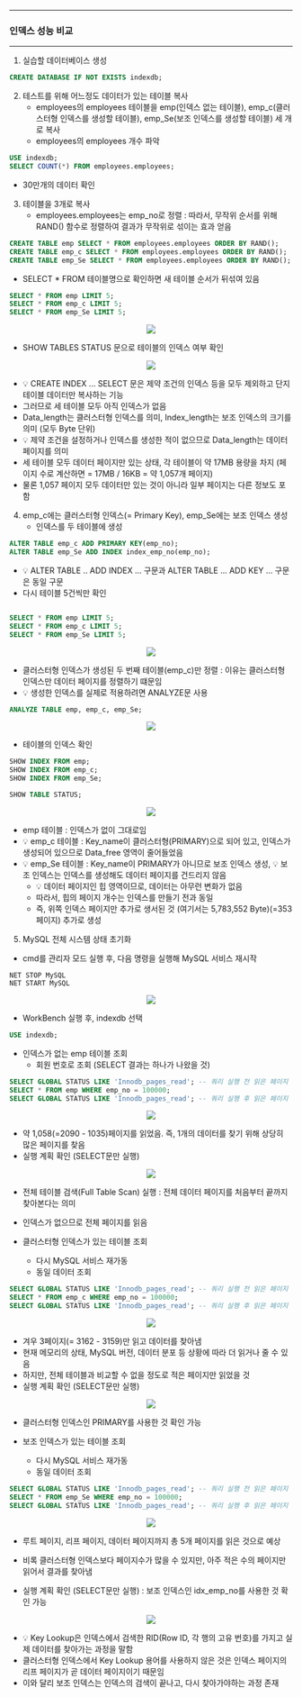-----
### 인덱스 성능 비교
-----
1. 실습할 데이터베이스 생성
```sql
CREATE DATABASE IF NOT EXISTS indexdb;
```

2. 테스트를 위해 어느정도 데이터가 있는 테이블 복사
   - employees의 employees 테이블을 emp(인덱스 없는 테이블), emp_c(클러스터형 인덱스를 생성할 테이블), emp_Se(보조 인덱스를 생성할 테이블) 세 개로 복사
   - employees의 employees 개수 파악
```sql
USE indexdb;
SELECT COUNT(*) FROM employees.employees;
```
  - 30만개의 데이터 확인

3. 테이블을 3개로 복사
   - employees.employees는 emp_no로 정렬 : 따라서, 무작위 순서를 위해 RAND() 함수로 정렬하여 결과가 무작위로 섞이는 효과 얻음
```sql
CREATE TABLE emp SELECT * FROM employees.employees ORDER BY RAND();
CREATE TABLE emp_c SELECT * FROM employees.employees ORDER BY RAND();
CREATE TABLE emp_Se SELECT * FROM employees.employees ORDER BY RAND();
```

  - SELECT * FROM 테이블명으로 확인하면 새 테이블 순서가 뒤섞여 있음
```sql
SELECT * FROM emp LIMIT 5;
SELECT * FROM emp_c LIMIT 5;
SELECT * FROM emp_Se LIMIT 5;
```
<div align="center">
<img src="https://github.com/user-attachments/assets/ad696146-bd18-4b01-ab39-b408879f816d">
</div>

  - SHOW TABLES STATUS 문으로 테이블의 인덱스 여부 확인
<div align="center">
<img src="https://github.com/user-attachments/assets/cf9764f6-6308-4d31-b678-894907257572">
</div>

  - 💡 CREATE INDEX ... SELECT 문은 제약 조건의 인덱스 등을 모두 제외하고 단지 테이블 데이터만 복사하는 기능
  - 그러므로 세 테이블 모두 아직 인덱스가 없음
  - Data_length는 클러스터형 인덱스를 의미, Index_length는 보조 인덱스의 크기를 의미 (모두 Byte 단위)
  - 💡 제약 조건을 설정하거나 인덱스를 생성한 적이 없으므로 Data_length는 데이터 페이지를 의미
  - 세 테이블 모두 데이터 페이지만 있는 상태, 각 테이블이 약 17MB 용량을 차지 (페이지 수로 계산하면 = 17MB / 16KB = 약 1,057개 페이지)
  - 물론 1,057 페이지 모두 데이터만 있는 것이 아니라 일부 페이지는 다른 정보도 포함

4. emp_c에는 클러스터형 인덱스(= Primary Key), emp_Se에는 보조 인덱스 생성
   - 인덱스를 두 테이블에 생성
```sql
ALTER TABLE emp_c ADD PRIMARY KEY(emp_no);
ALTER TABLE emp_Se ADD INDEX index_emp_no(emp_no);
```
  - 💡 ALTER TABLE .. ADD INDEX ... 구문과 ALTER TABLE ... ADD KEY ... 구문은 동일 구문
  - 다시 테이블 5건씩만 확인
```sql

SELECT * FROM emp LIMIT 5;
SELECT * FROM emp_c LIMIT 5;
SELECT * FROM emp_Se LIMIT 5;
```
<div align="center">
<img src="https://github.com/user-attachments/assets/acdf6a90-4691-4f10-b040-45d666c38be9">
</div>

  - 클러스터형 인덱스가 생성된 두 번째 테이블(emp_c)만 정렬 : 이유는 클러스터형 인덱스만 데이터 페이지를 정렬하기 떄문임
  - 💡 생성한 인덱스를 실제로 적용하려면 ANALYZE문 사용
```sql
ANALYZE TABLE emp, emp_c, emp_Se;
```
<div align="center">
<img src="https://github.com/user-attachments/assets/8bd9bcc9-1610-4762-8b9c-1dff00455ecd">
</div>

  - 테이블의 인덱스 확인
```sql
SHOW INDEX FROM emp;
SHOW INDEX FROM emp_c;
SHOW INDEX FROM emp_Se;

SHOW TABLE STATUS;
```
<div align="center">
<img src="https://github.com/user-attachments/assets/1261abec-0aa9-4eb8-a45e-96d62fdd8d2d">
</div>

  - emp 테이블 : 인덱스가 없이 그대로임
  - 💡 emp_c 테이블 : Key_name이 클러스터형(PRIMARY)으로 되어 있고, 인덱스가 생성되어 있으므로 Data_free 영역이 줄어들었음
  - 💡 emp_Se 테이블 : Key_name이 PRIMARY가 아니므로 보조 인덱스 생성, 💡 보조 인덱스는 인덱스를 생성해도 데이터 페이지를 건드리지 않음
    + 💡 데이터 페이지인 힙 영역이므로, 데이터는 아무런 변화가 없음
    + 따라서, 힙의 페이지 개수는 인덱스를 만들기 전과 동일
    + 즉, 위쪽 인덱스 페이지만 추가로 생서된 것 (여기서는 5,783,552 Byte)(=353 페이지) 추가로 생성

5. MySQL 전체 시스템 상태 초기화
  - cmd를 관리자 모드 실행 후, 다음 명령을 실행해 MySQL 서비스 재시작
```
NET STOP MySQL
NET START MySQL
```
<div align="center">
<img src="https://github.com/user-attachments/assets/480b325c-041a-4032-802d-fe1671709b71">
</div>

  - WorkBench 실행 후, indexdb 선택
```sql
USE indexdb;
```

  - 인덱스가 없는 emp 테이블 조회
    + 회원 번호로 조회 (SELECT 결과는 하나가 나왔을 것)
```sql
SELECT GLOBAL STATUS LIKE 'Innodb_pages_read'; -- 쿼리 실행 전 읽은 페이지 수
SELECT * FROM emp WHERE emp_no = 100000;
SELECT GLOBAL STATUS LIKE 'Innodb_pages_read'; -- 쿼리 실행 후 읽은 페이지 수
```
<div align="center">
<img src="https://github.com/user-attachments/assets/3cb2beb3-40ae-4a28-a599-05128f517bee">
</div>

  - 약 1,058(=2090 - 1035)페이지를 읽었음. 즉, 1개의 데이터를 찾기 위해 상당히 많은 페이지를 찾음
  - 실행 계획 확인 (SELECT문만 실행)
<div align="center">
<img src="https://github.com/user-attachments/assets/6357d7aa-a81a-4bfb-9238-521430932acc">
</div>

  - 전체 테이블 검색(Full Table Scan) 실행 : 전체 데이터 페이지를 처음부터 끝까지 찾아본다는 의미
  - 인덱스가 없으므로 전체 페이지를 읽음

  - 클러스터형 인덱스가 있는 테이블 조회
    + 다시 MySQL 서비스 재가동
    + 동일 데이터 조회
```sql
SELECT GLOBAL STATUS LIKE 'Innodb_pages_read'; -- 쿼리 실행 전 읽은 페이지 수
SELECT * FROM emp_c WHERE emp_no = 100000;
SELECT GLOBAL STATUS LIKE 'Innodb_pages_read'; -- 쿼리 실행 후 읽은 페이지 수
```
<div align="center">
<img src="https://github.com/user-attachments/assets/a1628638-a573-4643-bd12-a25c33fb8d7d">
</div>

  - 겨우 3페이지(= 3162 - 3159)만 읽고 데이터를 찾아냄
  - 현재 메모리의 상태, MySQL 버전, 데이터 분포 등 상황에 따라 더 읽거나 줄 수 있음
  - 하지만, 전체 테이블과 비교할 수 없을 정도로 적은 페이지만 읽었을 것
  - 실행 계획 확인 (SELECT문만 실행)
<div align="center">
<img src="https://github.com/user-attachments/assets/99c4240b-3b80-4ff1-8fae-084c5ddb81c0">
</div>

  - 클러스터형 인덱스인 PRIMARY를 사용한 것 확인 가능

  - 보조 인덱스가 있는 테이블 조회
    + 다시 MySQL 서비스 재가동
    + 동일 데이터 조회
```sql
SELECT GLOBAL STATUS LIKE 'Innodb_pages_read'; -- 쿼리 실행 전 읽은 페이지 수
SELECT * FROM emp_Se WHERE emp_no = 100000;
SELECT GLOBAL STATUS LIKE 'Innodb_pages_read'; -- 쿼리 실행 후 읽은 페이지 수
```
<div align="center">
<img src="https://github.com/user-attachments/assets/d0109ecd-6a7b-48d7-91b9-bcb279b6c1af">
</div>

  - 루트 페이지, 리프 페이지, 데이터 페이지까지 총 5개 페이지를 읽은 것으로 예상
  - 비록 클러스터형 인덱스보다 페이지수가 많을 수 있지만, 아주 적은 수의 페이지만 읽어서 결과를 찾아냄

  - 실행 계획 확인 (SELECT문만 실행) : 보조 인덱스인 idx_emp_no를 사용한 것 확인 가능
<div align="center">
<img src="https://github.com/user-attachments/assets/a055c7f4-df2e-4c9b-b41b-264436267c76">
</div>

  - 💡 Key Lookup은 인덱스에서 검색한 RID(Row ID, 각 행의 고유 번호)를 가지고 실제 데이터를 찾아가는 과정을 말함
  - 클러스터형 인덱스에서 Key Lookup 용어를 사용하지 않은 것은 인덱스 페이지의 리프 페이지가 곧 데이터 페이지이기 때문임
  - 이와 달리 보조 인덱스는 인덱스의 검색이 끝나고, 다시 찾아가야하는 과정 존재
